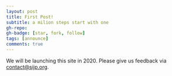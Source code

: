 ```yaml
---
layout: post
title: First Post!
subtitle: a milion steps start with one
gh-repo: 
gh-badge: [star, fork, follow]
tags: [announce]
comments: true
---
```


We will be launching this site in 2020. Please give us feedback via
contact@sijp.org.
